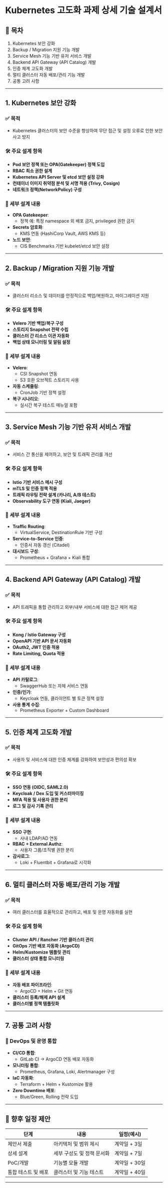 # Kubernetes 고도화 과제 상세 기술 설계서

## 📁 목차
1. Kubernetes 보안 강화
2. Backup / Migration 지원 기능 개발
3. Service Mesh 기능 기반 유저 서비스 개발
4. Backend API Gateway (API Catalog) 개발
5. 인증 체계 고도화 개발
6. 멀티 클러스터 자동 배포/관리 기능 개발
7. 공통 고려 사항

---

## 1. Kubernetes 보안 강화

### ✅ 목적
- Kubernetes 클러스터의 보안 수준을 향상하여 무단 접근 및 설정 오류로 인한 보안 사고 방지

### 🛠️ 주요 설계 항목
- **Pod 보안 정책 또는 OPA(Gatekeeper) 정책 도입**
- **RBAC 최소 권한 설계**
- **Kubernetes API Server 및 etcd 보안 설정 강화**
- **컨테이너 이미지 취약점 분석 및 서명 적용 (Trivy, Cosign)**
- **네트워크 정책(NetworkPolicy) 구성**

### 🧩 세부 설계 내용
- **OPA Gatekeeper**:
  - 정책 예: 특정 namespace 외 배포 금지, privileged 권한 금지
- **Secrets 암호화**:
  - KMS 연동 (HashiCorp Vault, AWS KMS 등)
- **노드 보안**:
  - CIS Benchmarks 기반 kubelet/etcd 보안 설정

---

## 2. Backup / Migration 지원 기능 개발

### ✅ 목적
- 클러스터 리소스 및 데이터를 안정적으로 백업/복원하고, 마이그레이션 지원

### 🛠️ 주요 설계 항목
- **Velero 기반 백업/복구 구성**
- **스토리지 Snapshot 전략 수립**
- **클러스터 간 리소스 이관 자동화**
- **백업 상태 모니터링 및 알림 설정**

### 🧩 세부 설계 내용
- **Velero**:
  - CSI Snapshot 연동
  - S3 호환 오브젝트 스토리지 사용
- **자동 스케줄링**:
  - CronJob 기반 정책 설정
- **복구 시나리오**:
  - 실시간 복구 테스트 매뉴얼 포함

---

## 3. Service Mesh 기능 기반 유저 서비스 개발

### ✅ 목적
- 서비스 간 통신을 제어하고, 보안 및 트래픽 관리를 개선

### 🛠️ 주요 설계 항목
- **Istio 기반 서비스 메시 구성**
- **mTLS 및 인증 정책 적용**
- **트래픽 라우팅 전략 설계 (카나리, A/B 테스트)**
- **Observability 도구 연동 (Kiali, Jaeger)**

### 🧩 세부 설계 내용
- **Traffic Routing**:
  - VirtualService, DestinationRule 기반 구성
- **Service-to-Service 인증**:
  - 인증서 자동 갱신 (Citadel)
- **대시보드 구성**:
  - Prometheus + Grafana + Kiali 통합

---

## 4. Backend API Gateway (API Catalog) 개발

### ✅ 목적
- API 트래픽을 통합 관리하고 외부/내부 서비스에 대한 접근 제어 제공

### 🛠️ 주요 설계 항목
- **Kong / Istio Gateway 구성**
- **OpenAPI 기반 API 문서 자동화**
- **OAuth2, JWT 인증 적용**
- **Rate Limiting, Quota 적용**

### 🧩 세부 설계 내용
- **API 카탈로그**:
  - SwaggerHub 또는 자체 서비스 연동
- **인증/인가**:
  - Keycloak 연동, 클라이언트 별 토큰 정책 설정
- **사용 통계 수집**:
  - Prometheus Exporter + Custom Dashboard

---

## 5. 인증 체계 고도화 개발

### ✅ 목적
- 사용자 및 서비스에 대한 인증 체계를 강화하여 보안성과 편의성 확보

### 🛠️ 주요 설계 항목
- **SSO 연동 (OIDC, SAML2.0)**
- **Keycloak / Dex 도입 및 커스터마이징**
- **MFA 적용 및 사용자 권한 분리**
- **로그 및 감사 기록 관리**

### 🧩 세부 설계 내용
- **SSO 구현**:
  - 사내 LDAP/AD 연동
- **RBAC + External Authz**:
  - 사용자 그룹/조직별 권한 분리
- **감사로그**:
  - Loki + Fluentbit + Grafana로 시각화

---

## 6. 멀티 클러스터 자동 배포/관리 기능 개발

### ✅ 목적
- 여러 클러스터를 효율적으로 관리하고, 배포 및 운영 자동화를 실현

### 🛠️ 주요 설계 항목
- **Cluster API / Rancher 기반 클러스터 관리**
- **GitOps 기반 배포 자동화 (ArgoCD)**
- **Helm/Kustomize 템플릿 관리**
- **클러스터 상태 통합 모니터링**

### 🧩 세부 설계 내용
- **자동 배포 파이프라인**:
  - ArgoCD + Helm + Git 연동
- **클러스터 등록/해제 API 설계**
- **클러스터별 정책 템플릿화**

---

## 7. 공통 고려 사항

### 🧩 DevOps 및 운영 통합
- **CI/CD 통합**:
  - GitLab CI → ArgoCD 연동 배포 자동화
- **모니터링 통합**:
  - Prometheus, Grafana, Loki, Alertmanager 구성
- **IaC 자동화**:
  - Terraform + Helm + Kustomize 활용
- **Zero Downtime 배포**:
  - Blue/Green, Rolling 전략 도입

---

## 📌 향후 일정 제안

| 단계 | 내용 | 일정(예시) |
|------|------|-------------|
| 제안서 제출 | 아키텍처 및 범위 제시 | 계약일 + 3일 |
| 상세 설계 | 세부 구성도 및 정책 문서화 | 계약일 + 7일 |
| PoC/개발 | 기능별 모듈 개발 | 계약일 + 30일 |
| 통합 테스트 및 배포 | 클러스터 및 기능 테스트 | 계약일 + 40일 |

---

